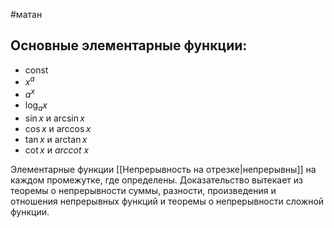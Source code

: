 #матан 
## Основные элементарные функции:
- const
- $x^a$
- $a^x$
- $\log_{a} x$
- $\sin x$ и $\arcsin x$
- $\cos x$ и $\arccos x$
- $\tan x$ и $\arctan x$
- $\cot x$ и $arccot \ x$

Элементарные функции [[Непрерывность на отрезке|непрерывны]] на каждом промежутке, где определены. Доказательство вытекает из теоремы о непрерывности суммы, разности, произведения и отношения непрерывных функций и теоремы о непрерывности сложной функции.